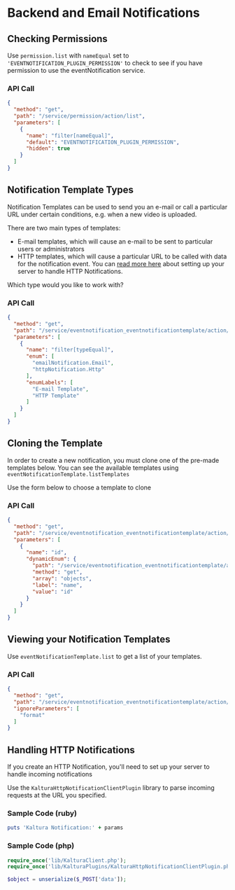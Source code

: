 <!--METADATA
{
  "icon": "exclamation",
  "sortOrder": 200,
  "tags": [
    "permission",
    "eventNotificationTemplate"
  ],
  "keywords": [],
  "summary": "Set up e-mail alerts and HTTP callbacks that get triggered when your videos become available."
}
-->

# Backend and Email Notifications


## Checking Permissions
Use ```permission.list``` with ```nameEqual``` set to ```'EVENTNOTIFICATION_PLUGIN_PERMISSION'``` to check to see if you have permission to use the eventNotification service.

### API Call
```json
{
  "method": "get",
  "path": "/service/permission/action/list",
  "parameters": [
    {
      "name": "filter[nameEqual]",
      "default": "EVENTNOTIFICATION_PLUGIN_PERMISSION",
      "hidden": true
    }
  ]
}
```

## Notification Template Types
Notification Templates can be used to send you an e-mail or call a particular URL under certain conditions, e.g. when a new video is uploaded.

There are two main types of templates:
* E-mail templates, which will cause an e-mail to be sent to particular users or administrators
* HTTP templates, which will cause a particular URL to be called with data for the notification event. You can [read more here](https://github.com/kaltura/server/blob/master/plugins/event_notification/providers/http/README.md) about setting up your server to handle HTTP Notifications.

Which type would you like to work with?

### API Call
```json
{
  "method": "get",
  "path": "/service/eventnotification_eventnotificationtemplate/action/listTemplates",
  "parameters": [
    {
      "name": "filter[typeEqual]",
      "enum": [
        "emailNotification.Email",
        "httpNotification.Http"
      ],
      "enumLabels": [
        "E-mail Template",
        "HTTP Template"
      ]
    }
  ]
}
```

## Cloning the Template
In order to create a new notification, you must clone one of the pre-made templates below. You can see the available templates using ```eventNotificationTemplate.listTemplates```

Use the form below to choose a template to clone

### API Call
```json
{
  "method": "get",
  "path": "/service/eventnotification_eventnotificationtemplate/action/clone",
  "parameters": [
    {
      "name": "id",
      "dynamicEnum": {
        "path": "/service/eventnotification_eventnotificationtemplate/action/listTemplates",
        "method": "get",
        "array": "objects",
        "label": "name",
        "value": "id"
      }
    }
  ]
}
```

## Viewing your Notification Templates
Use ```eventNotificationTemplate.list``` to get a list of your templates.

### API Call
```json
{
  "method": "get",
  "path": "/service/eventnotification_eventnotificationtemplate/action/list",
  "ignoreParameters": [
    "format"
  ]
}
```

## Handling HTTP Notifications
If you create an HTTP Notification, you'll need to set up your server to handle incoming notifications

Use the ```KalturaHttpNotificationClientPlugin``` library to parse incoming requests at the URL you specified.


### Sample Code (ruby)
```ruby
puts 'Kaltura Notification:' + params
```
### Sample Code (php)
```php
require_once('lib/KalturaClient.php');
require_once('lib/KalturaPlugins/KalturaHttpNotificationClientPlugin.php');

$object = unserialize($_POST['data']);
```

